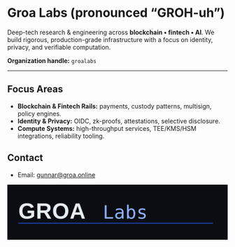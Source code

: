 # Groa Labs (pronounced “GROH-uh”)
Deep-tech research & engineering across **blockchain • fintech • AI**. We build rigorous, production-grade infrastructure with a focus on identity, privacy, and verifiable computation.

**Organization handle:** `groalabs`  

---

## Focus Areas
- **Blockchain & Fintech Rails:** payments, custody patterns, multisign, policy engines.
- **Identity & Privacy:** OIDC, zk-proofs, attestations, selective disclosure.
- **Compute Systems:** high-throughput services, TEE/KMS/HSM integrations, reliability tooling.


## Contact
- Email: gunnar@groa.online


<p align="center">
  <img src="./assets/WORDMARK.svg" alt="Groa Labs wordmark" width="720">
</p>
